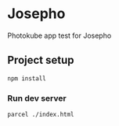 # Josepho
Photokube app test for Josepho

## Project setup
```
npm install
```

### Run dev server
```
parcel ./index.html
```
